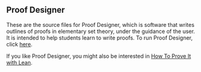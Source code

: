 ## Proof Designer

These are the source files for Proof Designer, which is software that writes outlines of proofs in elementary set theory, under the guidance of the user.  It is intended to help students learn to write proofs.  To run Proof Designer, click [here](https://djvelleman.github.io/pd/).

If you like Proof Designer, you might also be interested in [How To Prove It with Lean](https://djvelleman.github.io/HTPIwL/).
